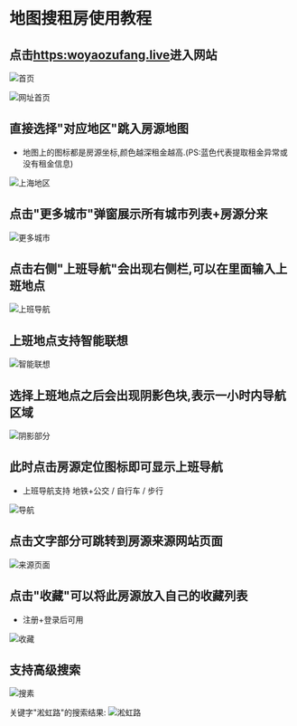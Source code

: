 # 地图搜租房使用教程

## 点击[https:woyaozufang.live](https://woyaozufang.live/)进入网站

![首页](http://7xrayk.com1.z0.glb.clouddn.com/%E5%B1%8F%E5%B9%95%E5%BF%AB%E7%85%A7%202018-05-12%20%E4%B8%8B%E5%8D%8810.22.30.png)

![网址首页](http://7xrayk.com1.z0.glb.clouddn.com/%E5%B1%8F%E5%B9%95%E5%BF%AB%E7%85%A7%202018-05-12%20%E4%B8%8B%E5%8D%889.59.50.png)

## 直接选择"对应地区"跳入房源地图

- 地图上的图标都是房源坐标,颜色越深租金越高.(PS:蓝色代表提取租金异常或没有租金信息)

![上海地区](http://7xrayk.com1.z0.glb.clouddn.com/%E5%B1%8F%E5%B9%95%E5%BF%AB%E7%85%A7%202018-05-12%20%E4%B8%8B%E5%8D%8810.02.13.png)

## 点击"更多城市"弹窗展示所有城市列表+房源分来

![更多城市](http://7xrayk.com1.z0.glb.clouddn.com/%E5%B1%8F%E5%B9%95%E5%BF%AB%E7%85%A7%202018-05-12%20%E4%B8%8B%E5%8D%8810.02.13.png)

## 点击右侧"上班导航"会出现右侧栏,可以在里面输入上班地点

![上班导航](http://7xrayk.com1.z0.glb.clouddn.com/%E5%B1%8F%E5%B9%95%E5%BF%AB%E7%85%A7%202018-05-12%20%E4%B8%8B%E5%8D%8810.08.31.png)

## 上班地点支持智能联想
![智能联想](http://7xrayk.com1.z0.glb.clouddn.com/%E5%B1%8F%E5%B9%95%E5%BF%AB%E7%85%A7%202018-05-12%20%E4%B8%8B%E5%8D%8810.09.18.png)

## 选择上班地点之后会出现阴影色块,表示一小时内导航区域

![阴影部分](http://7xrayk.com1.z0.glb.clouddn.com/%E5%B1%8F%E5%B9%95%E5%BF%AB%E7%85%A7%202018-05-12%20%E4%B8%8B%E5%8D%8810.11.46.png)

## 此时点击房源定位图标即可显示上班导航

- 上班导航支持 地铁+公交 / 自行车 / 步行

![导航](http://7xrayk.com1.z0.glb.clouddn.com/%E5%B1%8F%E5%B9%95%E5%BF%AB%E7%85%A7%202018-05-12%20%E4%B8%8B%E5%8D%8810.12.42.png)

## 点击文字部分可跳转到房源来源网站页面

![来源页面](http://7xrayk.com1.z0.glb.clouddn.com/%E5%B1%8F%E5%B9%95%E5%BF%AB%E7%85%A7%202018-05-12%20%E4%B8%8B%E5%8D%8810.14.50.png)

## 点击"收藏"可以将此房源放入自己的收藏列表

- 注册+登录后可用

![收藏](http://7xrayk.com1.z0.glb.clouddn.com/%E5%B1%8F%E5%B9%95%E5%BF%AB%E7%85%A7%202018-05-12%20%E4%B8%8B%E5%8D%8810.15.26.png)

## 支持高级搜索

![搜素](http://7xrayk.com1.z0.glb.clouddn.com/%E5%B1%8F%E5%B9%95%E5%BF%AB%E7%85%A7%202018-05-12%20%E4%B8%8B%E5%8D%8810.17.05.png)

关键字"淞虹路"的搜索结果:
![淞虹路](http://7xrayk.com1.z0.glb.clouddn.com/%E5%B1%8F%E5%B9%95%E5%BF%AB%E7%85%A7%202018-05-12%20%E4%B8%8B%E5%8D%8810.18.27.png)
